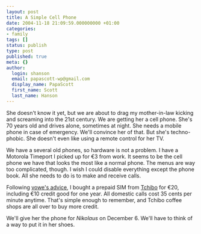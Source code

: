 ```yaml
---
layout: post
title: A Simple Cell Phone
date: 2004-11-18 21:09:59.000000000 +01:00
categories:
- family
tags: []
status: publish
type: post
published: true
meta: {}
author:
  login: shanson
  email: papascott-wp@gmail.com
  display_name: PapaScott
  first_name: Scott
  last_name: Hanson
---
```

<p>She doesn't know it yet, but we are about to drag my mother-in-law kicking and screaming into the 21st century. We are getting her a cell phone. She's 70 years old and drives alone, sometimes at night. She needs a mobile phone in case of emergency. We'll convince her of that. But she's techno-phobic. She doesn't even like using a remote control for her TV.</p>
<p>We have a several old phones, so hardware is not a problem. I have a Motorola Timeport I picked up for &euro;3 from work. It seems to be the cell phone we have that looks the most like a normal phone. The menus are way too complicated, though. I wish I could disable everything except the phone book. All she needs to do is to make and receive calls.</p>
<p>Following <a href="http://vowe.net/archives/005129.html" title="vowe dot net :: Do not use mobile roaming in Germany">vowe's advice</a>, I bought a prepaid SIM from <a href="http://www.tchibo.de/">Tchibo</a> for &euro;20, including &euro;10 credit good for one year. All domestic calls cost 35 cents per minute anytime. That's simple enough to remember, and Tchibo coffee shops are all over to buy more credit.</p>
<p>We'll give her the phone for <em>Nikolaus</em> on December 6. We'll have to think of a way to put it in her shoes.</p>
